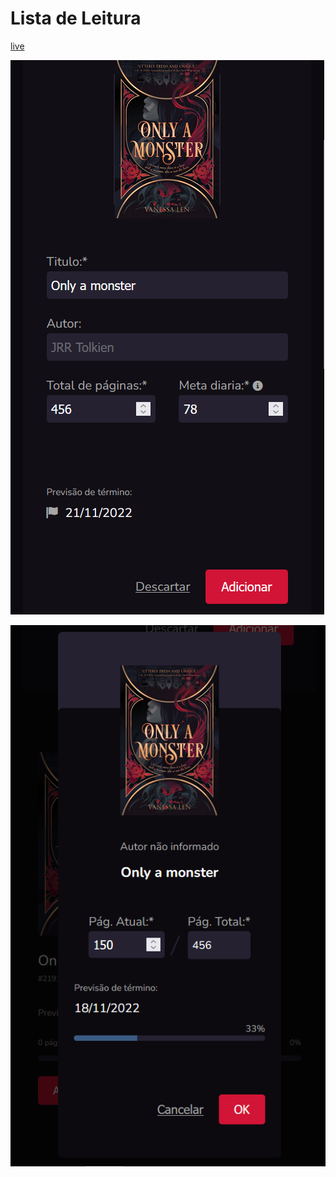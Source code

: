 # Lista de Leitura

[live](https://lista-de-leitura.netlify.app/)

![preview do form principal](https://raw.githubusercontent.com/Luciana-Santos/lista-de-leitura/main/src/assets/main_form.png)

![preview do modal de atualizar leitura](https://raw.githubusercontent.com/Luciana-Santos/lista-de-leitura/main/src/assets/update_modal.png)
